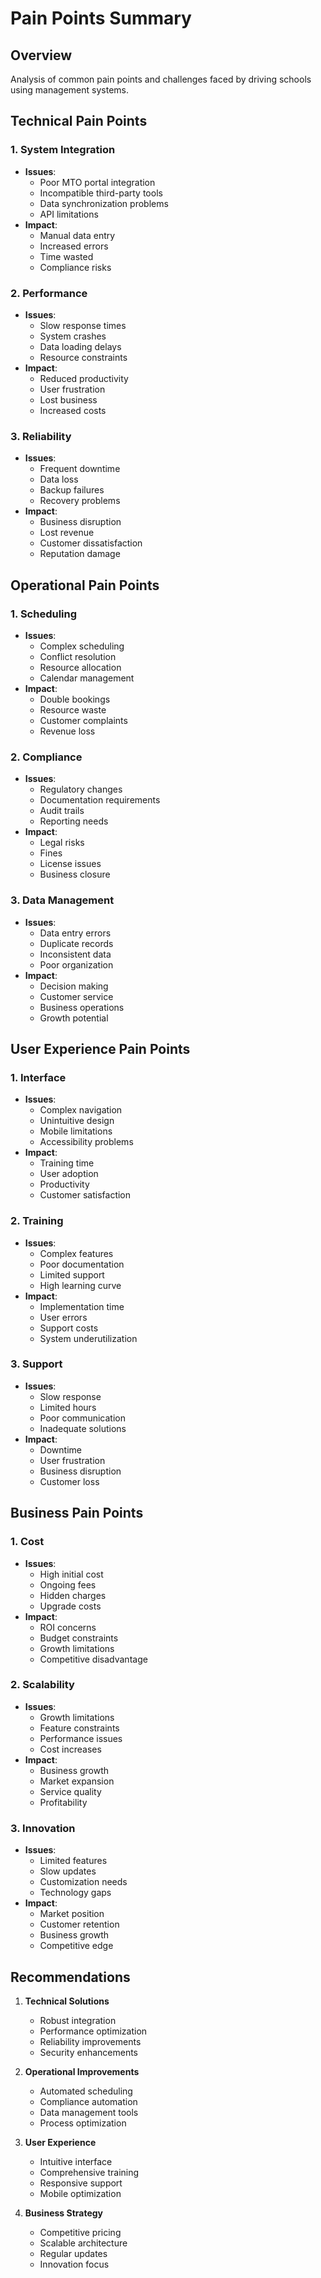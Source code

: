 # Pain Points Summary

## Overview
Analysis of common pain points and challenges faced by driving schools using management systems.

## Technical Pain Points

### 1. System Integration
- **Issues**:
  - Poor MTO portal integration
  - Incompatible third-party tools
  - Data synchronization problems
  - API limitations
- **Impact**:
  - Manual data entry
  - Increased errors
  - Time wasted
  - Compliance risks

### 2. Performance
- **Issues**:
  - Slow response times
  - System crashes
  - Data loading delays
  - Resource constraints
- **Impact**:
  - Reduced productivity
  - User frustration
  - Lost business
  - Increased costs

### 3. Reliability
- **Issues**:
  - Frequent downtime
  - Data loss
  - Backup failures
  - Recovery problems
- **Impact**:
  - Business disruption
  - Lost revenue
  - Customer dissatisfaction
  - Reputation damage

## Operational Pain Points

### 1. Scheduling
- **Issues**:
  - Complex scheduling
  - Conflict resolution
  - Resource allocation
  - Calendar management
- **Impact**:
  - Double bookings
  - Resource waste
  - Customer complaints
  - Revenue loss

### 2. Compliance
- **Issues**:
  - Regulatory changes
  - Documentation requirements
  - Audit trails
  - Reporting needs
- **Impact**:
  - Legal risks
  - Fines
  - License issues
  - Business closure

### 3. Data Management
- **Issues**:
  - Data entry errors
  - Duplicate records
  - Inconsistent data
  - Poor organization
- **Impact**:
  - Decision making
  - Customer service
  - Business operations
  - Growth potential

## User Experience Pain Points

### 1. Interface
- **Issues**:
  - Complex navigation
  - Unintuitive design
  - Mobile limitations
  - Accessibility problems
- **Impact**:
  - Training time
  - User adoption
  - Productivity
  - Customer satisfaction

### 2. Training
- **Issues**:
  - Complex features
  - Poor documentation
  - Limited support
  - High learning curve
- **Impact**:
  - Implementation time
  - User errors
  - Support costs
  - System underutilization

### 3. Support
- **Issues**:
  - Slow response
  - Limited hours
  - Poor communication
  - Inadequate solutions
- **Impact**:
  - Downtime
  - User frustration
  - Business disruption
  - Customer loss

## Business Pain Points

### 1. Cost
- **Issues**:
  - High initial cost
  - Ongoing fees
  - Hidden charges
  - Upgrade costs
- **Impact**:
  - ROI concerns
  - Budget constraints
  - Growth limitations
  - Competitive disadvantage

### 2. Scalability
- **Issues**:
  - Growth limitations
  - Feature constraints
  - Performance issues
  - Cost increases
- **Impact**:
  - Business growth
  - Market expansion
  - Service quality
  - Profitability

### 3. Innovation
- **Issues**:
  - Limited features
  - Slow updates
  - Customization needs
  - Technology gaps
- **Impact**:
  - Market position
  - Customer retention
  - Business growth
  - Competitive edge

## Recommendations

1. **Technical Solutions**
   - Robust integration
   - Performance optimization
   - Reliability improvements
   - Security enhancements

2. **Operational Improvements**
   - Automated scheduling
   - Compliance automation
   - Data management tools
   - Process optimization

3. **User Experience**
   - Intuitive interface
   - Comprehensive training
   - Responsive support
   - Mobile optimization

4. **Business Strategy**
   - Competitive pricing
   - Scalable architecture
   - Regular updates
   - Innovation focus 